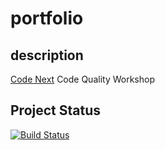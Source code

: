 # portfolio

## description
[Code Next](https://codenext.withgoogle.com/) Code Quality Workshop

## Project Status
[![Build Status](https://travis-ci.org/ugochinyere1/portfolio.svg?branch=master)](travis-ci.org/ugochinyere1/portfolio)
